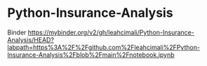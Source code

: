 # Python-Insurance-Analysis

Binder
https://mybinder.org/v2/gh/leahcimali/Python-Insurance-Analysis/HEAD?labpath=https%3A%2F%2Fgithub.com%2Fleahcimali%2FPython-Insurance-Analysis%2Fblob%2Fmain%2Fnotebook.ipynb
